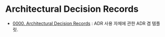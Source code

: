 # Architectural Decision Records

- [0000. Architectural Decision Records](0000-ADR.md) : ADR 사용 자체에 관한 ADR 겸 템플릿.
